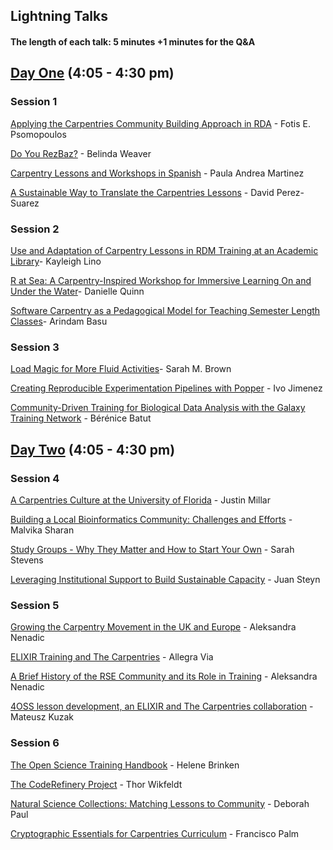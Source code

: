 ## Lightning Talks

#### The length of each talk: 5 minutes +1 minutes for the Q&A

## [Day One](https://github.com/carpentries/carpentrycon/blob/master/program/Day-1.md) (4:05 - 4:30 pm)

### Session 1

[Applying the Carpentries Community Building Approach in RDA](https://github.com/carpentries/carpentrycon/blob/master/Sessions/2018-05-30/07-Lightning-Talks-Session-1/1-abstract-fotis-psomopoulos.md) - Fotis E. Psomopoulos

[Do You RezBaz?](https://github.com/carpentries/carpentrycon/blob/master/Sessions/2018-05-30/07-Lightning-Talks-Session-1/2-abstract-belinda-weaver.md) - Belinda Weaver

[Carpentry Lessons and Workshops in Spanish](https://github.com/carpentries/carpentrycon/blob/master/Sessions/2018-05-30/07-Lightning-Talks-Session-1/3-abstract-paula-andrea-martinez.md) - Paula Andrea Martinez

[A Sustainable Way to Translate the Carpentries Lessons](https://github.com/carpentries/carpentrycon/blob/master/Sessions/2018-05-30/07-Lightning-Talks-Session-1/4-abstract-david-perez-suarez.md) - David Perez-Suarez


### Session 2

[Use and Adaptation of Carpentry Lessons in RDM Training at an Academic Library](https://github.com/carpentries/carpentrycon/blob/master/Sessions/2018-05-30/08-Lightning-Talks-Session-2/1-abstract-kayleigh-lino.md)- Kayleigh Lino

[R at Sea: A Carpentry-Inspired Workshop for Immersive Learning On and Under the Water](https://github.com/carpentries/carpentrycon/blob/master/Sessions/2018-05-30/08-Lightning-Talks-Session-2/2-abstract-danielle-quinn.md)- Danielle Quinn

[Software Carpentry as a Pedagogical Model for Teaching Semester Length Classes](https://github.com/carpentries/carpentrycon/blob/master/Sessions/2018-05-30/08-Lightning-Talks-Session-2/3-abstract-arindam-basu.md)- Arindam Basu


### Session 3

[Load Magic for More Fluid Activities](https://github.com/carpentries/carpentrycon/blob/master/Sessions/2018-05-30/09-Lightning-Talks-Session-3/1-abstract-sarah-brown.md)- Sarah M. Brown

[Creating Reproducible Experimentation Pipelines with Popper](https://github.com/carpentries/carpentrycon/blob/master/Sessions/2018-05-30/09-Lightning-Talks-Session-3/2-abstract-ivo-jimenez.md) - Ivo Jimenez

[Community-Driven Training for Biological Data Analysis with the Galaxy Training Network](https://github.com/carpentries/carpentrycon/blob/master/Sessions/2018-05-30/09-Lightning-Talks-Session-3/3-abstract-berenice-batut.md) - Bérénice Batut


## [Day Two](https://github.com/carpentries/carpentrycon/blob/master/program/Day-2.md) (4:05 - 4:30 pm)

### Session 4

[A Carpentries Culture at the University of Florida](https://github.com/carpentries/carpentrycon/blob/master/Sessions/2018-05-31/07-Lightning-Talks-Session-4/1-abstract-justin-millar.md) - Justin Millar

[Building a Local Bioinformatics Community: Challenges and Efforts](https://github.com/carpentries/carpentrycon/blob/master/Sessions/2018-05-31/07-Lightning-Talks-Session-4/2-abstract-malvika-sharan.md) - Malvika Sharan

[Study Groups - Why They Matter and How to Start Your Own](https://github.com/carpentries/carpentrycon/blob/master/Sessions/2018-05-31/07-Lightning-Talks-Session-4/3-abstract-sarah-stevens.md) - Sarah Stevens

[Leveraging Institutional Support to Build Sustainable Capacity](https://github.com/carpentries/carpentrycon/blob/master/Sessions/2018-05-31/07-Lightning-Talks-Session-4/4-abstract-juan-steyn.md) - Juan Steyn


### Session 5

[Growing the Carpentry Movement in the UK and Europe](https://github.com/carpentries/carpentrycon/blob/master/Sessions/2018-05-31/08-Lightning-Talks-Session-5/1-abstract-aleksandra-nenadic.md) - Aleksandra Nenadic

[ELIXIR Training and The Carpentries](https://github.com/carpentries/carpentrycon/blob/master/Sessions/2018-05-31/08-Lightning-Talks-Session-5/2-abstract-paula-andrea-martinez.md) - Allegra Via

[A Brief History of the RSE Community and its Role in Training](https://github.com/carpentries/carpentrycon/blob/master/Sessions/2018-05-31/08-Lightning-Talks-Session-5/3-abstract-aleksandra-nenadic.md) - Aleksandra Nenadic

[4OSS lesson development, an ELIXIR and The Carpentries collaboration](https://github.com/carpentries/carpentrycon/blob/master/Sessions/2018-05-30/13-Poster-Session/4-abstract-mateusz-kuzak.md) - Mateusz Kuzak

### Session 6

[The Open Science Training Handbook](https://github.com/carpentries/carpentrycon/blob/master/Sessions/2018-05-31/09-Lightning-Talks-Session-6/1-abstract-helene-brinken.md) - Helene Brinken

[The CodeRefinery Project](https://github.com/carpentries/carpentrycon/blob/master/Sessions/2018-05-31/09-Lightning-Talks-Session-6/2-abstract-thor-wikfeldt.md) - Thor Wikfeldt

[Natural Science Collections: Matching Lessons to Community](https://github.com/carpentries/carpentrycon/blob/master/Sessions/2018-05-31/09-Lightning-Talks-Session-6/3-abstract-deborah-paul.md) - Deborah Paul

[Cryptographic Essentials for Carpentries Curriculum](https://github.com/carpentries/carpentrycon/blob/master/Sessions/2018-05-31/09-Lightning-Talks-Session-6/4-abstract-francisco-palm.md) - Francisco Palm
